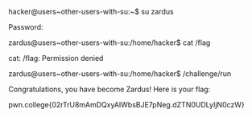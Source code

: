 hacker@users~other-users-with-su:~$ su zardus

Password:

zardus@users~other-users-with-su:/home/hacker$ cat /flag

cat: /flag: Permission denied

zardus@users~other-users-with-su:/home/hacker$ /challenge/run

Congratulations, you have become Zardus! Here is your flag:

pwn.college{02rTrU8mAmDQxyAIWbsBJE7pNeg.dZTN0UDLyIjN0czW}
